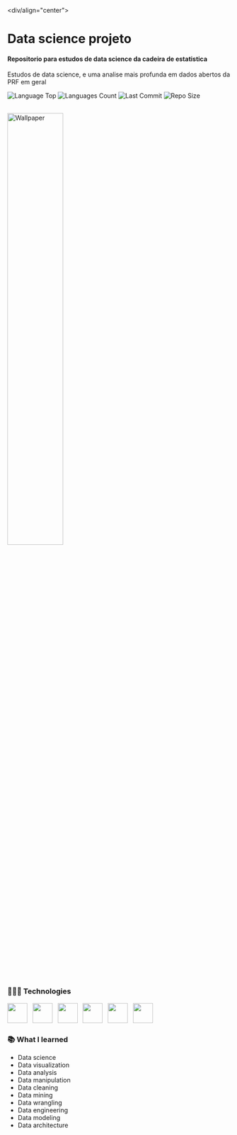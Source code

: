 <div/align="center">
<h1> Data science projeto </h1>
<h4>Repositorio para estudos de data science da cadeira de estatistica</h4>
<p> Estudos de data science, e uma analise mais profunda em dados abertos da PRF em geral</p>
<p>
<!-- Image Shields -->
<img  alt="Language Top"  src="https://img.shields.io/github/languages/top/Dcorder123/Data-Science-Projects">
<img  alt="Languages Count"  src="https://img.shields.io/github/languages/count/Dcorder123/Data-Science-Projects">
<img  alt="Last Commit"  src="https://img.shields.io/github/last-commit/Dcorder123/Data-Science-Projects">
<img  alt="Repo Size"  src="https://img.shields.io/github/repo-size/Dcorder123/Data-Science-Projects">
</a>
</p>
<br>

<img  alt="Wallpaper"  src="https://user-images.githubusercontent.com/101361658/241572183-1f917cf4-7c37-42d2-8647-d1498d613435.jpg" width="50%">

<br> 

### 👨🏻‍💻 Technologies

<img src="https://cdn.iconscout.com/icon/free/png-256/python-3521655-2945099.png" width="45"> &nbsp;
<img src="https://cdn.iconscout.com/icon/free/png-256/numpy-1-226053.png" width="45"> &nbsp;
<img src="https://cdn.iconscout.com/icon/free/png-256/pandas-226594.png" width="45"> &nbsp;
<img src="https://cdn.iconscout.com/icon/free/png-256/matplotlib-3-1175240.png" width="45"> &nbsp;
<img src="https://cdn.iconscout.com/icon/free/png-256/dash-3-1175109.png" width="45"> &nbsp;
<img src="https://upload.wikimedia.org/wikipedia/commons/thumb/3/38/Jupyter_logo.svg/44px-Jupyter_logo.svg.png" width="45"> &nbsp; 
<br>

### 📚 What I learned

- Data science
- Data visualization
- Data analysis
- Data manipulation
- Data cleaning
- Data mining
- Data wrangling
- Data engineering
- Data modeling
- Data architecture

<br>


</div>